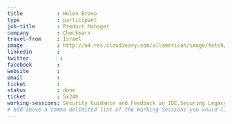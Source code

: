 ```yaml
---
title           : Helen Bravo
type            : participant
job-title       : Product Manager
company         : Checkmarx
travel-from     : Israel
image           : http://a4.res.cloudinary.com/allamerican/image/fetch/t_face_s270/http://speakerdata2.s3.amazonaws.com/photo/image/839226/SnowFROC2013_Bravo.jpg
linkedin        : 
twitter          :
facebook        :
website         : 
email           :
ticket          :
status          : done
ticket          : 5x24h
working-sessions: Security Guidance and Feedback in IDE,Securing Legacy Applications,Docker Security,ELK Security Dashboards,Integrating Security Tools in the SDL,A comparison of strength and weaknesses of specific FOSS tools, Scaling Static Analysis Reviews and Deployments, Securing the CI Pipeline, SAMM Metrics for Enterprise,Threat and Vulnerability Management,Agile Practices for Security Teams,Define Agile Security Practices,Integrating Security into an Spotify Model,Scaling Agile Planning and Education.md,Evaluation/Optimization/Creation of Training Slides,Best practices in using SAST, DAST, IAST and RASP Tools		
# add above a comma delimited list of the Working Sessions you would like to attend (use the session's title)
---
```


<!-- put more details about participant here -->
